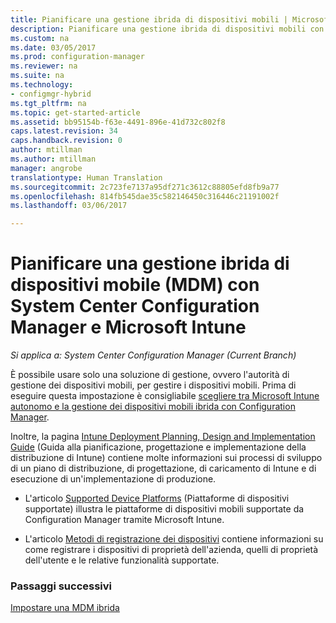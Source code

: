 ```yaml
---
title: Pianificare una gestione ibrida di dispositivi mobili | Microsoft Docs
description: Pianificare una gestione ibrida di dispositivi mobili con System Center Configuration Manager e Microsoft Intune.
ms.custom: na
ms.date: 03/05/2017
ms.prod: configuration-manager
ms.reviewer: na
ms.suite: na
ms.technology:
- configmgr-hybrid
ms.tgt_pltfrm: na
ms.topic: get-started-article
ms.assetid: bb95154b-f63e-4491-896e-41d732c802f8
caps.latest.revision: 34
caps.handback.revision: 0
author: mtillman
ms.author: mtillman
manager: angrobe
translationtype: Human Translation
ms.sourcegitcommit: 2c723fe7137a95df271c3612c88805efd8fb9a77
ms.openlocfilehash: 814fb545dae35c582146450c316446c21191002f
ms.lasthandoff: 03/06/2017

---
```

# <a name="plan-for-hybrid-mobile-device-management-mdm-with-system-center-configuration-manager-and-microsoft-intune"></a>Pianificare una gestione ibrida di dispositivi mobile (MDM) con System Center Configuration Manager e Microsoft Intune

*Si applica a: System Center Configuration Manager (Current Branch)*

È possibile usare solo una soluzione di gestione, ovvero l'autorità di gestione dei dispositivi mobili, per gestire i dispositivi mobili. Prima di eseguire questa impostazione è consigliabile [scegliere tra Microsoft Intune autonomo e la gestione dei dispositivi mobili ibrida con Configuration Manager](../understand/choose-between-standalone-intune-and-hybrid-mobile-device-management.md).

Inoltre, la pagina [Intune Deployment Planning, Design and Implementation Guide](https://docs.microsoft.com/en-us/intune/plan-design/introduction) (Guida alla pianificazione, progettazione e implementazione della distribuzione di Intune) contiene molte informazioni sui processi di sviluppo di un piano di distribuzione, di progettazione, di caricamento di Intune e di esecuzione di un'implementazione di produzione.

- L'articolo [Supported Device Platforms](supported-device-platforms-for-hybrid.md) (Piattaforme di dispositivi supportate) illustra le piattaforme di dispositivi mobili supportate da Configuration Manager tramite Microsoft Intune.

- L'articolo [Metodi di registrazione dei dispositivi](device-enrollment-methods.md) contiene informazioni su come registrare i dispositivi di proprietà dell'azienda, quelli di proprietà dell'utente e le relative funzionalità supportate.


### <a name="next-steps"></a>Passaggi successivi
 [Impostare una MDM ibrida](../deploy-use/setup-hybrid-mdm.md)

